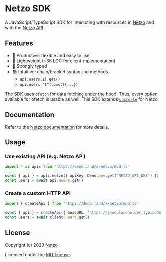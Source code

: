 # Netzo SDK

A JavaScript/TypeScript SDK for interacting with resources in
[Netzo](https://app.netzo.io) and with the
[Netzo API](https://netzo.io/docs/api/introduction).

## Features

- 🚀 Productive: flexible and easy to use
- 🪽 Lightweight (~36 LOC for client implementation)
- 🦾 Strongly typed
- 📚 Intuitive: chain/bracket syntax and methods
  - `api.users(1).get()`
  - `api.users["1"].post({...})`

The SDK uses [`ofetch`](https://github.com/unjs/ofetch) for data fetching under
the hood. Thus, every option available for ofetch is usable as well. This SDK
extends [`uncreate`](https://github.com/johannschopplich/uncreate) for Netzo.

## Documentation

Refer to the
[Netzo documentation](https://netzo.io/docs/getting-started/introduction) for
more details.

## Usage

### Use existing API (e.g. Netzo API)

```ts
import * as apis from 'https://deno.land/x/netzo/mod.ts'

const { api } = apis.netzo({ apiKey: Deno.env.get('NETZO_API_KEY') })
const users = await api.users.get()
```

### Create a custom HTTP API

```ts
import { createApi } from 'https://deno.land/x/netzo/mod.ts'

const { api } = createApi({ baseURL: 'https://jsonplaceholder.typicode.com' })
const users = await client.users.get()
```

## License

Copyright (c) 2023 [Netzo](https://netzo.io)

Licensed under the [MIT license](../../license).
